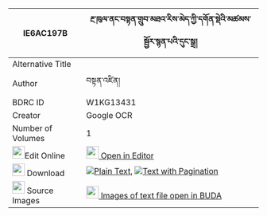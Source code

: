 |IE6AC197B|རྔ་ཁུལ་ནང་བསྟན་གྲུབ་མཐའ་རིས་མེད་ཀྱི་དགོན་སྡེའི་མཚམས་སྦྱོར་སྙན་པའི་དུང་སྒྲ། 
| --- | --- 
|Alternative Title |
|Author| བསྟན་འཛིན།
|BDRC ID | W1KG13431
|Creator | Google OCR
|Number of Volumes| 1
|<img width="25" src="https://img.icons8.com/color/25/000000/edit-property.png">Edit Online| [<img width="25" src="https://avatars.githubusercontent.com/u/45091458?s=200&v=4"> Open in Editor](http://editor.openpecha.org/IE6AC197B)
|<img width="25" src="https://img.icons8.com/fluent/48/000000/download-2.png"/>  Download | [![](https://img.icons8.com/color/20/000000/txt.png)Plain Text](https://github.com/Openpecha/IE6AC197B/releases/download/v2/nga_khul_nangten_drubta_ri_me__plain_IE6AC197B.zip), [![](https://img.icons8.com/color/20/000000/txt.png)Text with Pagination](https://github.com/Openpecha/IE6AC197B/releases/download/v2/nga_khul_nangten_drubta_ri_me__pages_IE6AC197B.zip)
|<img width="25" src="https://img.icons8.com/plasticine/100/000000/pictures-folder.png"/>  Source Images | [<img width="25" src="https://library.bdrc.io/icons/BUDA-small.svg"> Images of text file open in BUDA](https://library.bdrc.io/show/bdr:W1KG13431)